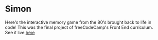 # Simon

Here's the interactive memory game from the 80's brought back to life in code! This was the final project of freeCodeCamp's Front End curriculum. See it live [here](etet245.github.io/simon)
